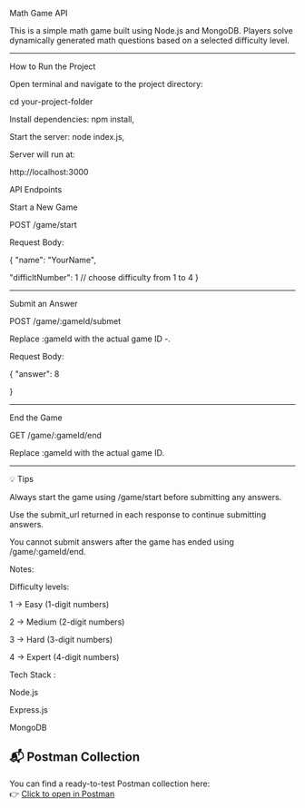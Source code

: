  Math Game API

This is a simple math game built using Node.js and MongoDB. Players solve dynamically generated math questions based on a selected difficulty level.

---

 How to Run the Project

Open terminal and navigate to the project directory:
  
   cd your-project-folder 
   
Install dependencies: npm install,

Start the server: node index.js,

Server will run at:

http://localhost:3000

API Endpoints

 Start a New Game 
 
 POST /game/start 
 
 Request Body:

 
 {
  "name": "YourName",
  
  "difficltNumber": 1 // choose difficulty from 1 to 4
}

-------------------

 Submit an Answer
 
 POST /game/:gameId/submet
 
 Replace :gameId with the actual game ID -.
 
 Request Body:
 
{
  "answer": 8
  
}

---------------
End the Game

GET /game/:gameId/end

Replace :gameId with the actual game ID.

 ------------------------
 💡 Tips
 
 Always start the game using /game/start before submitting any answers.
 
 Use the submit_url returned in each response to continue submitting answers.
 
You cannot submit answers after the game has ended using /game/:gameId/end.

 Notes:
 
Difficulty levels:

1 → Easy (1-digit numbers)

2 → Medium (2-digit numbers)

3 → Hard (3-digit numbers)

4 → Expert (4-digit numbers)

Tech Stack :

Node.js

Express.js

MongoDB 

## 📬 Postman Collection

You can find a ready-to-test Postman collection here:  
👉 [Click to open in Postman](https://www.postman.com/orange-zodiac-924456/workspace/circa-task/collection/43363050-cbe05142-76c6-4c5c-8bfe-42a47cfdd890?action=share&creator=43363050)


 
